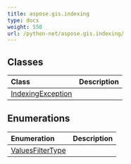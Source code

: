 ```yaml
---
title: aspose.gis.indexing
type: docs
weight: 550
url: /python-net/aspose.gis.indexing/
---
```





## **Classes**
| **Class** | **Description** |
| :- | :- |
| [IndexingException](/psd/python-net/aspose.gis.indexing/indexingexception/) |  |
## **Enumerations**
| **Enumeration** | **Description** |
| :- | :- |
| [ValuesFilterType](/psd/python-net/aspose.gis.indexing/valuesfiltertype/) |  |

